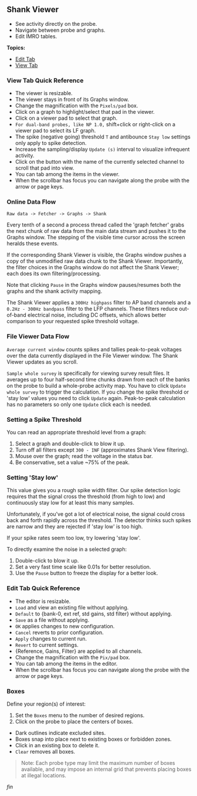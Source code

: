 ## Shank Viewer

* See activity directly on the probe.
* Navigate between probe and graphs.
* Edit IMRO tables.

**Topics:**

* [Edit Tab](#edit-tab-quick-reference)
* [View Tab](#view-tab-quick-reference)

### View Tab Quick Reference

* The viewer is resizable.
* The viewer stays in front of its Graphs window.
* Change the magnification with the `Pixels/pad` box.
* Click on a graph to highlight/select that pad in the viewer.
* Click on a viewer pad to select that graph.
* `For dual-band probes, like NP 1.0,` shift+click or right-click on a
viewer pad to select its LF graph.
* The spike (negative going) threshold `T` and antibounce `Stay low` settings
only apply to spike detection.
* Increase the sampling/display `Update (s)` interval to visualize infrequent activity.
* Click on the button with the name of the currently selected channel
to scroll that pad into view.
* You can tab among the items in the viewer.
* When the scrollbar has focus you can navigate along the probe with the
arrow or page keys.

### Online Data Flow

`Raw data -> Fetcher -> Graphs -> Shank`

Every tenth of a second a process thread called the 'graph fetcher' grabs
the next chunk of raw data from the main data stream and pushes it to the
Graphs window. The stepping of the visible time cursor across the screen
heralds these events.

If the corresponding Shank Viewer is visible, the Graphs window pushes a
copy of the unmodified raw data chunk to the Shank Viewer. Importantly,
the filter choices in the Graphs window do not affect the Shank Viewer;
each does its own filtering/processing.

Note that clicking `Pause` in the Graphs window pauses/resumes both the
graphs and the shank activity mapping.

The Shank Viewer applies a `300Hz highpass` filter to AP band channels and
a `0.2Hz - 300Hz bandpass` filter to the LFP channels. These filters reduce
out-of-band electrical noise, including DC offsets, which allows better
comparison to your requested spike threshold voltage.

### File Viewer Data Flow

`Average current window` counts spikes and tallies peak-to-peak voltages
over the data currently displayed in the File Viewer window. The Shank
Viewer updates as you scroll.

`Sample whole survey` is specifically for viewing survey result files. It
averages up to four half-second time chunks drawn from each of the banks
on the probe to build a whole-probe activity map. You have to click `Update
whole survey` to trigger the calculation. If you change the spike threshold
or 'stay low' values you need to click `Update` again. Peak-to-peak calculation
has no parameters so only one `Update` click each is needed.

### Setting a Spike Threshold

You can read an appropriate threshold level from a graph:

1. Select a graph and double-click to blow it up.
2. Turn off all filters except `300 - INF` (approximates Shank View filtering).
3. Mouse over the graph; read the voltage in the status bar.
4. Be conservative, set a value ~75% of the peak.

### Setting 'Stay low'

This value gives you a rough spike width filter. Our spike detection
logic requires that the signal cross the threshold (from high to low)
and continuously stay low for at least this many samples.

Unfortunately, if you've got a lot of electrical noise, the signal could
cross back and forth rapidly across the threshold. The detector thinks
such spikes are narrow and they are rejected if 'stay low' is too high.

If your spike rates seem too low, try lowering 'stay low'.

To directly examine the noise in a selected graph:

1. Double-click to blow it up.
2. Set a very fast time scale like 0.01s for better resolution.
3. Use the `Pause` button to freeze the display for a better look.

### Edit Tab Quick Reference

* The editor is resizable.
* `Load` and view an existing file without applying.
* `Default` to {bank-0, ext ref, std gains, std filter} without applying.
* `Save` as a file without applying.
* `OK` applies changes to new configuration.
* `Cancel` reverts to prior configuration.
* `Apply` changes to current run.
* `Revert` to current settings.
* {Reference, Gains, Filter} are applied to all channels.
* Change the magnification with the `Pix/pad` box.
* You can tab among the items in the editor.
* When the scrollbar has focus you can navigate along the probe with the
arrow or page keys.

### Boxes

Define your region(s) of interest:

1. Set the `Boxes` menu to the number of desired regions.
2. Click on the probe to place the centers of boxes.

* Dark outlines indicate excluded sites.
* Boxes snap into place next to existing boxes or forbidden zones.
* Click in an existing box to delete it.
* `Clear` removes all boxes.

>Note: Each probe type may limit the maximum number of boxes available,
and may impose an internal grid that prevents placing boxes at illegal
locations.


_fin_

